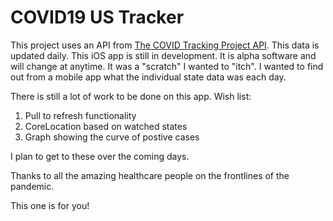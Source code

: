 # COVID19 US Tracker
 This project uses an API from [The COVID Tracking Project API](https://covidtracking.com/api/). This data is updated daily.
 This iOS app is still in development. It is alpha software and will change at anytime. It was a "scratch" I wanted to "itch".
 I wanted to find out from a mobile app what the individual state data was each day. 
 
 There is still a lot of work to be done on this app. Wish list:
 1. Pull to refresh functionality
 2. CoreLocation based on watched states
 3. Graph showing the curve of postive cases
 
 I plan to get to these over the coming days.
 
 Thanks to all the amazing healthcare people on the frontlines of the pandemic.
 
 This one is for you!
